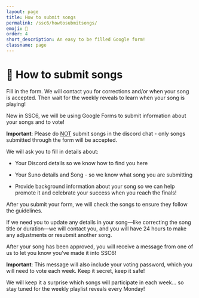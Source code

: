 ```yaml
---
layout: page
title: How to submit songs
permalink: /ssc6/howtosubmitsongs/
emoji: 📩
order: 4
short_description: An easy to be filled Google form!
classname: page
---
```


# 📩 How to submit songs

Fill in the form. We will contact you for corrections and/or when your song is accepted. Then wait for the weekly reveals to learn when your song is playing!

New in SSC6, we will be using Google Forms to submit information about your songs and to vote!

**Important**: Please do <ins>NOT</ins> submit songs in the discord chat - only songs submitted through the form will be accepted.

We will ask you to fill in details about:

* Your Discord details so we know how to find you here

* Your Suno details and Song - so we know what song you are submitting

* Provide background information about your song so we can help promote it and celebrate your success when you reach the finals!

After you submit your form, we will check the songs to ensure they follow the guidelines.

If we need you to update any details in your song—like correcting the song title or duration—we will contact you, and you will have 24 hours to make any adjustments or resubmit another song.

After your song has been approved, you will receive a message from one of us to let you know you’ve made it into SSC6!

**Important**: This message will also include your voting password, which you will need to vote each week. Keep it secret, keep it safe!

We will keep it a surprise which songs will participate in each week… so stay tuned for the weekly playlist reveals every Monday!
